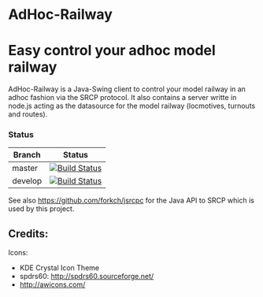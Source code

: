 AdHoc-Railway
=============

# Easy control your adhoc model railway
AdHoc-Railway is a Java-Swing client to control your model railway in an adhoc fashion via the SRCP protocol. It also contains a server writte in node.js acting as the datasource for the model railway (locmotives, turnouts and routes).


### Status
| Branch        | Status         |
| ------------- |:-------------:|
| master        | [![Build Status](https://travis-ci.org/forkch/adhoc-railway.svg?branch=develop)](https://travis-ci.org/forkch/adhoc-railway) |
| develop       | [![Build Status](https://travis-ci.org/forkch/adhoc-railway.svg?branch=develop)](https://travis-ci.org/forkch/adhoc-railway) |



See also https://github.com/forkch/jsrcpc for the Java API to SRCP which is used by this project.

## Credits:

Icons:
* KDE Crystal Icon Theme
* spdrs60: http://spdrs60.sourceforge.net/
* http://awicons.com/

